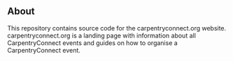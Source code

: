 ## About
This repository contains source code for the carpentryconnect.org website. carpentryconnect.org is a landing page with information about all CarpentryConnect events and guides on how to organise a CarpentryConnect event.
